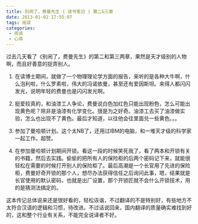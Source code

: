 ```yaml
---
title: 别闹了，费曼先生 | 读书笔记 | 第二&三章
date: 2013-01-02 17:55:07
tags: 阅读
categories: 
 - 阅读
 - 心得
---
```

过去几天看了《别闹了，费曼先生》的第二和第三两章，果然是天才级别的人物啊，而且好善意的捉弄别人。

1. 在读博士期间，就做了一个物理理论学方面的报告，来听的是各种大牛啊，什么泡利啦，什么罗素啦，伟大的冯诺依曼，甚至还有爱因斯坦。来得人都闪闪发光，说明年轻的费曼也是闪闪发光啊。

2. 挺爱较真的，和油漆工人争论，费曼说白色加红色只能出现粉色，怎么可能出现黄色呢？除非是油漆有化学变化。很是为之好奇。油漆工去买了油漆做实验，怎么也出现不了黄色。最后才知道，以往他会往里面兑一些黄色。。。

3. 参加了曼哈顿计划。这个太NB了，还用过IBM的电脑，和一堆天才级的科学家一起工作。超赞。

4. 在参加曼哈顿计划期间开锁。看这一段的时候笑死我了，看了两本和开锁有关的书籍，然后去实践。偷偷的把所有人的保险柜的后两个密码记下来，就能很轻松在需要的时候打开别人的保险柜了。最后高潮是一个长官用了先进的保险柜，费曼好奇开锁的那个人，想尽办法获得信任之后询问此事，嗯，结果就是长官使用的默认密码，也就是出厂设置，那个开锁匠就不会什么开锁技术，用的是猜测法搞定的。

这本传记总体说来还是很好看的，轻松诙谐，不过翻译的不是特别好，有些地方不太符合汉语的逻辑和习惯，待改进。不过话说回来，国内翻译的质量确实难找到好的，这和整个行业有关系，不能完全说译者不好。